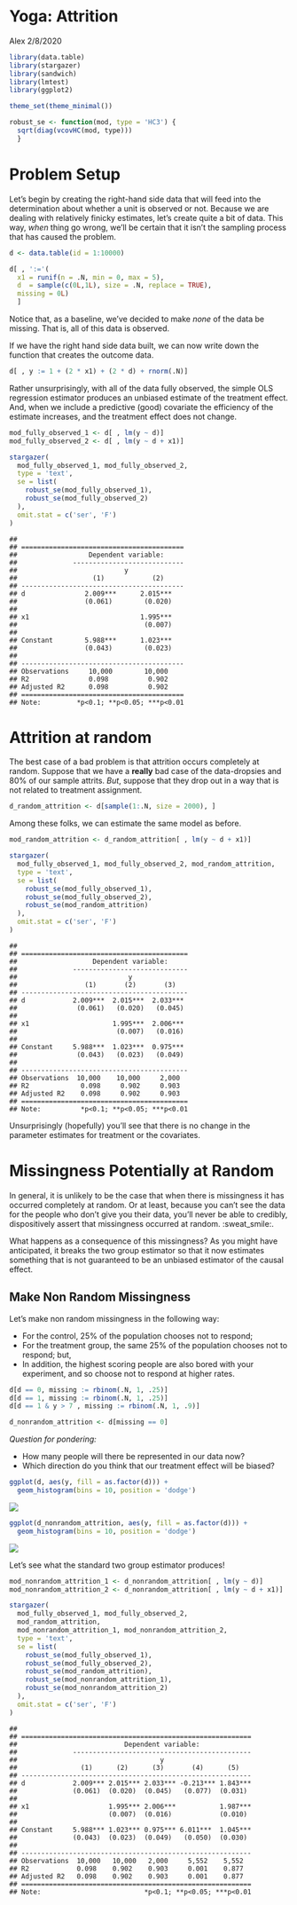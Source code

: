 Yoga: Attrition
================
Alex
2/8/2020

``` r
library(data.table)
library(stargazer)
library(sandwich)
library(lmtest)
library(ggplot2)

theme_set(theme_minimal())

robust_se <- function(mod, type = 'HC3') { 
  sqrt(diag(vcovHC(mod, type)))
  }
```

# Problem Setup

Let’s begin by creating the right-hand side data that will feed into the
determination about whether a unit is observed or not. Because we are
dealing with relatively finicky estimates, let’s create quite a bit of
data. This way, *when* thing go wrong, we’ll be certain that it isn’t
the sampling process that has caused the problem.

``` r
d <- data.table(id = 1:10000)

d[ , ':='(
  x1 = runif(n = .N, min = 0, max = 5),
  d  = sample(c(0L,1L), size = .N, replace = TRUE),
  missing = 0L)
  ]
```

Notice that, as a baseline, we’ve decided to make *none* of the data be
missing. That is, all of this data is observed.

If we have the right hand side data built, we can now write down the
function that creates the outcome data.

``` r
d[ , y := 1 + (2 * x1) + (2 * d) + rnorm(.N)]
```

Rather unsurprisingly, with all of the data fully observed, the simple
OLS regression estimator produces an unbiased estimate of the treatment
effect. And, when we include a predictive (good) covariate the
efficiency of the estimate increases, and the treatment effect does not
change.

``` r
mod_fully_observed_1 <- d[ , lm(y ~ d)]
mod_fully_observed_2 <- d[ , lm(y ~ d + x1)]

stargazer(
  mod_fully_observed_1, mod_fully_observed_2, 
  type = 'text', 
  se = list(
    robust_se(mod_fully_observed_1), 
    robust_se(mod_fully_observed_2)
  ), 
  omit.stat = c('ser', 'F')
)
```

    ## 
    ## =========================================
    ##                  Dependent variable:     
    ##              ----------------------------
    ##                           y              
    ##                   (1)            (2)     
    ## -----------------------------------------
    ## d               2.009***      2.015***   
    ##                 (0.061)        (0.020)   
    ##                                          
    ## x1                            1.995***   
    ##                                (0.007)   
    ##                                          
    ## Constant        5.988***      1.023***   
    ##                 (0.043)        (0.023)   
    ##                                          
    ## -----------------------------------------
    ## Observations     10,000        10,000    
    ## R2               0.098          0.902    
    ## Adjusted R2      0.098          0.902    
    ## =========================================
    ## Note:         *p<0.1; **p<0.05; ***p<0.01

# Attrition at random

The best case of a bad problem is that attrition occurs completely at
random. Suppose that we have a **really** bad case of the data-dropsies
and 80% of our sample attrits. *But*, suppose that they drop out in a
way that is not related to treatment assignment.

``` r
d_random_attrition <- d[sample(1:.N, size = 2000), ]
```

Among these folks, we can estimate the same model as before.

``` r
mod_random_attrition <- d_random_attrition[ , lm(y ~ d + x1)]

stargazer(
  mod_fully_observed_1, mod_fully_observed_2, mod_random_attrition,
  type = 'text', 
  se = list(
    robust_se(mod_fully_observed_1), 
    robust_se(mod_fully_observed_2), 
    robust_se(mod_random_attrition)
  ), 
  omit.stat = c('ser', 'F')
)
```

    ## 
    ## ==========================================
    ##                   Dependent variable:     
    ##              -----------------------------
    ##                            y              
    ##                 (1)       (2)       (3)   
    ## ------------------------------------------
    ## d            2.009***  2.015***  2.033*** 
    ##               (0.061)   (0.020)   (0.045) 
    ##                                           
    ## x1                     1.995***  2.006*** 
    ##                         (0.007)   (0.016) 
    ##                                           
    ## Constant     5.988***  1.023***  0.975*** 
    ##               (0.043)   (0.023)   (0.049) 
    ##                                           
    ## ------------------------------------------
    ## Observations  10,000    10,000     2,000  
    ## R2             0.098     0.902     0.903  
    ## Adjusted R2    0.098     0.902     0.903  
    ## ==========================================
    ## Note:          *p<0.1; **p<0.05; ***p<0.01

Unsurprisingly (hopefully) you’ll see that there is no change in the
parameter estimates for treatment or the covariates.

# Missingness Potentially at Random

In general, it is unlikely to be the case that when there is missingness
it has occurred completely at random. Or at least, because you can’t see
the data for the people who don’t give you their data, you’ll never be
able to credibly, dispositively assert that missingness occurred at
random. :sweat\_smile:.

What happens as a consequence of this missingness? As you might have
anticipated, it breaks the two group estimator so that it now estimates
something that is not guaranteed to be an unbiased estimator of the
causal effect.

## Make Non Random Missingness

Let’s make non random missingness in the following way:

  - For the control, 25% of the population chooses not to respond;
  - For the treatment group, the same 25% of the population chooses not
    to respond; but,
  - In addition, the highest scoring people are also bored with your
    experiment, and so choose not to respond at higher rates.

<!-- end list -->

``` r
d[d == 0, missing := rbinom(.N, 1, .25)]
d[d == 1, missing := rbinom(.N, 1, .25)]
d[d == 1 & y > 7 , missing := rbinom(.N, 1, .9)]

d_nonrandom_attrition <- d[missing == 0]
```

*Question for pondering:*

  - How many people will there be represented in our data now?
  - Which direction do you think that our treatment effect will be
    biased?

<!-- end list -->

``` r
ggplot(d, aes(y, fill = as.factor(d))) + 
  geom_histogram(bins = 10, position = 'dodge')
```

![](demo_of_attrition_files/figure-gfm/plot%20outcomes%20without%20and%20with%20attrition-1.png)<!-- -->

``` r
ggplot(d_nonrandom_attrition, aes(y, fill = as.factor(d))) + 
  geom_histogram(bins = 10, position = 'dodge')
```

![](demo_of_attrition_files/figure-gfm/plot%20outcomes%20without%20and%20with%20attrition-2.png)<!-- -->

Let’s see what the standard two group estimator produces\!

``` r
mod_nonrandom_attrition_1 <- d_nonrandom_attrition[ , lm(y ~ d)]
mod_nonrandom_attrition_2 <- d_nonrandom_attrition[ , lm(y ~ d + x1)]
```

``` r
stargazer(
  mod_fully_observed_1, mod_fully_observed_2, 
  mod_random_attrition, 
  mod_nonrandom_attrition_1, mod_nonrandom_attrition_2,
  type = 'text', 
  se = list(
    robust_se(mod_fully_observed_1), 
    robust_se(mod_fully_observed_2), 
    robust_se(mod_random_attrition), 
    robust_se(mod_nonrandom_attrition_1), 
    robust_se(mod_nonrandom_attrition_2)
  ), 
  omit.stat = c('ser', 'F')
)
```

    ## 
    ## ==========================================================
    ##                           Dependent variable:             
    ##              ---------------------------------------------
    ##                                    y                      
    ##                (1)      (2)      (3)       (4)      (5)   
    ## ----------------------------------------------------------
    ## d            2.009*** 2.015*** 2.033*** -0.213*** 1.843***
    ##              (0.061)  (0.020)  (0.045)   (0.077)  (0.031) 
    ##                                                           
    ## x1                    1.995*** 2.006***           1.987***
    ##                       (0.007)  (0.016)            (0.010) 
    ##                                                           
    ## Constant     5.988*** 1.023*** 0.975*** 6.011***  1.045***
    ##              (0.043)  (0.023)  (0.049)   (0.050)  (0.030) 
    ##                                                           
    ## ----------------------------------------------------------
    ## Observations  10,000   10,000   2,000     5,552    5,552  
    ## R2            0.098    0.902    0.903     0.001    0.877  
    ## Adjusted R2   0.098    0.902    0.903     0.001    0.877  
    ## ==========================================================
    ## Note:                          *p<0.1; **p<0.05; ***p<0.01

